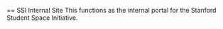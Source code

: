 == SSI Internal Site
This functions as the internal portal for the Stanford Student Space Initiative.